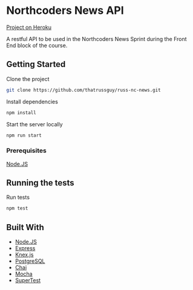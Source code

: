 # Northcoders News API

[Project on Heroku](https://nameless-garden-54007.herokuapp.com/api)

A restful API to be used in the Northcoders News Sprint during the Front End block of the course.

## Getting Started

Clone the project

```bash
git clone https://github.com/thatrussguy/russ-nc-news.git
```

Install dependencies

```bash
npm install
```

Start the server locally

```bash
npm run start
```

### Prerequisites

[Node.JS](https://nodejs.org)

## Running the tests

Run tests

```bash
npm test
```

## Built With

- [Node.JS](https://nodejs.org)
- [Express](https://expressjs.com/)
- [Knex.js](https://knexjs.org)
- [PostgreSQL](https://www.postgresql.org/)
- [Chai](https://www.chaijs.com/)
- [Mocha](https://mochajs.org/)
- [SuperTest](https://github.com/visionmedia/supertest)
